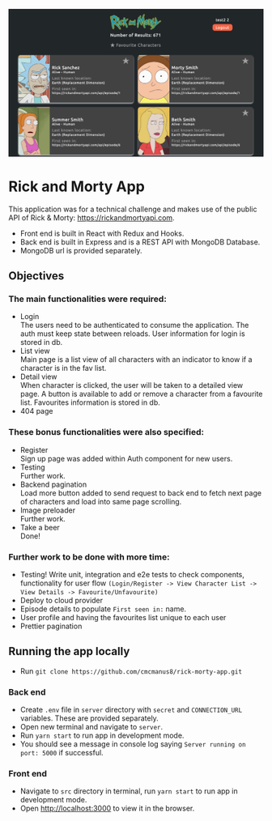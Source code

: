 ![alt text](https://github.com/cmcmanus8/rick-morty-app/blob/main/src/images/screenshot.png?raw=true)

# Rick and Morty App

This application was for a technical challenge and makes use of the public API of Rick & Morty: https://rickandmortyapi.com.

- Front end is built in React with Redux and Hooks.
- Back end is built in Express and is a REST API with MongoDB Database.
- MongoDB url is provided separately.

## Objectives

### The main functionalities were required:

- Login\
The users need to be authenticated to consume the application. The auth must keep state between reloads. User information for login is stored in db.
- List view\
Main page is a list view of all characters with an indicator to know if a character is in the fav list.
- Detail view\
When character is clicked, the user will be taken to a detailed view page. A button is available to add or remove a character from a favourite list. Favourites information is stored in db.
- 404 page

### These bonus functionalities were also specified:

- Register\
Sign up page was added within Auth component for new users.
- Testing\
Further work.
- Backend pagination\
Load more button added to send request to back end to fetch next page of characters and load into same page scrolling.
- Image preloader\
Further work.
- Take a beer\
Done!

### Further work to be done with more time:
- Testing! Write unit, integration and e2e tests to check components, functionality for user flow `(Login/Register -> View Character List -> View Details -> Favourite/Unfavourite)`
- Deploy to cloud provider
- Episode details to populate `First seen in:` name.
- User profile and having the favourites list unique to each user
- Prettier pagination

## Running the app locally
- Run `git clone https://github.com/cmcmanus8/rick-morty-app.git`

### Back end
- Create `.env` file in `server` directory with `secret` and `CONNECTION_URL` variables. These are provided separately.
- Open new terminal and navigate to `server`.
- Run `yarn start` to run app in development mode.
- You should see a message in console log saying `Server running on port: 5000` if successful.

### Front end
- Navigate to `src` directory in terminal, run `yarn start` to run app in development mode.
- Open [http://localhost:3000](http://localhost:3000) to view it in the browser.
